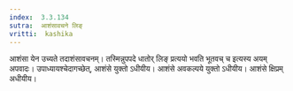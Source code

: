 ```yaml
---
index:  3.3.134
sutra:  आशंसावचने लिङ्
vritti:  kashika 
---
```


आशंसा येन उच्यते तदाशंसावचनम्। तस्मिन्नुपपदे धातोर् लिङ् प्रत्ययो भवति भूतवच् च इत्यस्य अयम् अपवादः। उपाध्यायश्चेदागच्छेत्, आशंसे युक्तो ऽधीयीय। आशंसे अवकल्पये युक्तो ऽधीयीय। आशंसे क्षिप्रम् अधीयीय।

